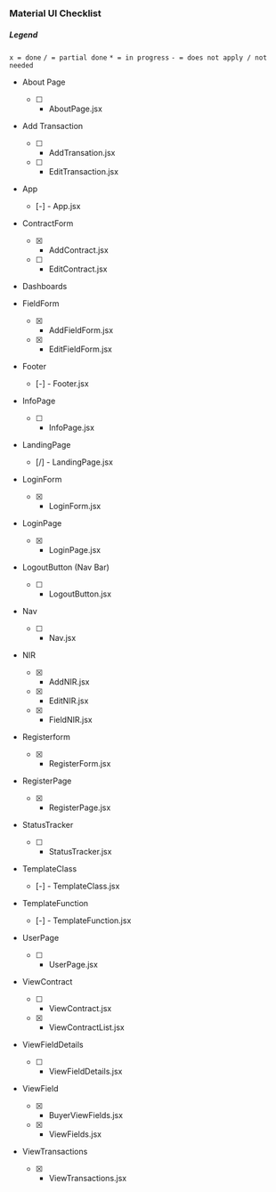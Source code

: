 ### Material UI Checklist

##### Legend
`x = done`
`/ = partial done` 
`* = in progress`
`- = does not apply / not needed`

- About Page
    - [ ] - AboutPage.jsx

- Add Transaction
    - [ ] - AddTransation.jsx
    - [ ] - EditTransaction.jsx

- App
    - [-] - App.jsx

- ContractForm
    - [x] - AddContract.jsx
    - [ ] - EditContract.jsx

- Dashboards

- FieldForm
    - [x] - AddFieldForm.jsx
    - [x] - EditFieldForm.jsx

- Footer
    - [-] - Footer.jsx

- InfoPage
    - [ ] - InfoPage.jsx

- LandingPage
    - [/] - LandingPage.jsx

- LoginForm
    - [x] - LoginForm.jsx

- LoginPage
    - [x] - LoginPage.jsx

- LogoutButton (Nav Bar)
    - [ ] - LogoutButton.jsx

- Nav
    - [ ] - Nav.jsx

- NIR
    - [x] - AddNIR.jsx
    - [x] - EditNIR.jsx
    - [x] - FieldNIR.jsx

- Registerform
    - [x] - RegisterForm.jsx

- RegisterPage
    - [x] - RegisterPage.jsx

- StatusTracker
    - [ ] - StatusTracker.jsx

- TemplateClass
    - [-] - TemplateClass.jsx

- TemplateFunction
    - [-] - TemplateFunction.jsx

- UserPage
    - [ ] - UserPage.jsx

- ViewContract
    - [ ] - ViewContract.jsx
    - [x] - ViewContractList.jsx

- ViewFieldDetails
    - [ ] - ViewFieldDetails.jsx

- ViewField
    - [x] - BuyerViewFields.jsx
    - [x] - ViewFields.jsx

- ViewTransactions
    - [x] - ViewTransactions.jsx
    